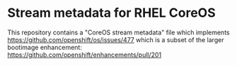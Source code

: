 # Stream metadata for RHEL CoreOS

This repository contains a "CoreOS stream metadata" file
which implements https://github.com/openshift/os/issues/477
which is a subset of the larger bootimage enhancement:
https://github.com/openshift/enhancements/pull/201


